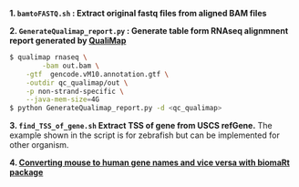 **1. `bamtoFASTQ.sh` : Extract original fastq files from aligned BAM files**

**2. `GenerateQualimap_report.py` : Generate table form RNAseq alignmnent report generated by [QualiMap](http://qualimap.conesalab.org/)**
```bash
$ qualimap rnaseq \
       	-bam out.bam \
	-gtf  gencode.vM10.annotation.gtf \
	-outdir qc_qualimap/out \
	-p non-strand-specific \
   	--java-mem-size=4G
$ python GenerateQualimap_report.py -d <qc_qualimap>
```

**3. `find_TSS_of_gene.sh` Extract TSS of gene from USCS refGene.**
The example shown in the script  is for zebrafish but can be implemented for other organism.

**4. [Converting mouse to human gene names and vice versa with biomaRt package](https://www.r-bloggers.com/2016/10/converting-mouse-to-human-gene-names-with-biomart-package/)**
